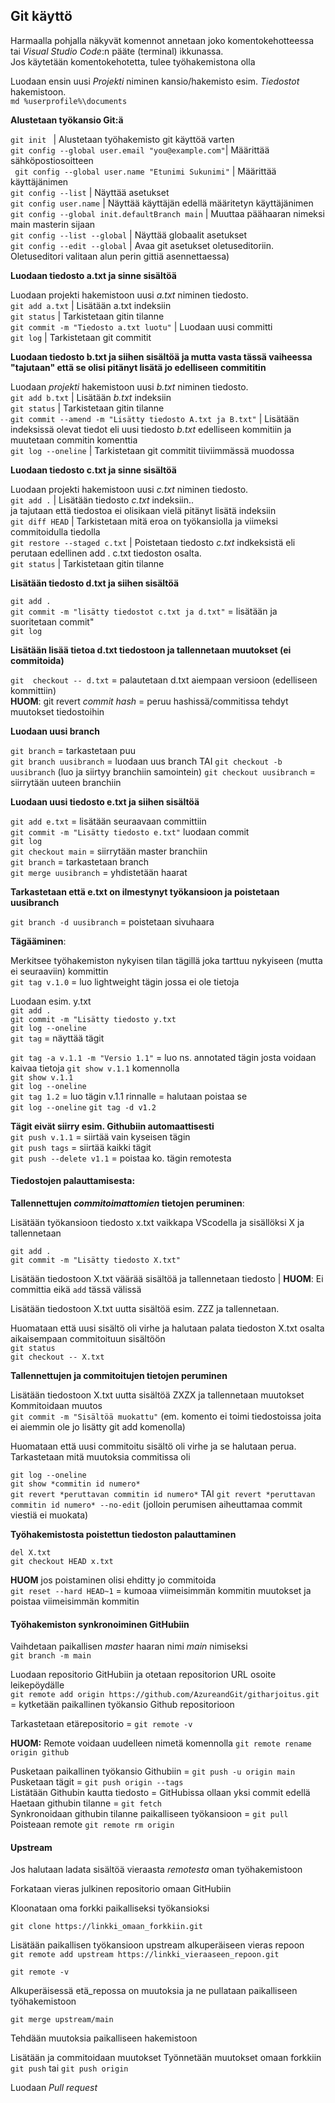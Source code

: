 ## Git käyttö

Harmaalla pohjalla näkyvät komennot annetaan joko komentokehotteessa tai *Visual Studio Code*:n pääte (terminal) ikkunassa.  
Jos käytetään komentokehotetta, tulee työhakemistona olla 

Luodaan ensin uusi *Projekti* niminen kansio/hakemisto esim. *Tiedostot* hakemistoon.  
`md %userprofile%\documents`  

**Alustetaan työkansio Git:ä**

`git init ` | Alustetaan työhakemisto git käyttöä varten   
` git config --global user.email "you@example.com" `| Määrittää sähköpostiosoitteen    
` git config --global user.name "Etunimi Sukunimi"` | Määrittää käyttäjänimen    
`git config --list` | Näyttää asetukset  
`git config user.name` | Näyttää käyttäjän edellä määritetyn käyttäjänimen    
`git config --global init.defaultBranch main` | Muuttaa päähaaran nimeksi main masterin sijaan    
`git config --list --global` | Näyttää globaalit asetukset  
`git config --edit --global` | Avaa git asetukset oletuseditoriin. Oletuseditori valitaan alun perin gittiä asennettaessa)  

**Luodaan tiedosto a.txt ja sinne sisältöä**

Luodaan projekti hakemistoon uusi *a.txt*  niminen tiedosto.  
`git add a.txt` | Lisätään a.txt indeksiin  
`git status` | Tarkistetaan gitin tilanne  
`git commit -m "Tiedosto a.txt luotu"` | Luodaan uusi committi    
`git log` | Tarkistetaan git commitit  

**Luodaan tiedosto b.txt ja siihen sisältöä ja mutta vasta tässä vaiheessa "tajutaan" että se olisi pitänyt lisätä jo edelliseen commititin**

Luodaan *projekti* hakemistoon uusi *b.txt*  niminen tiedosto.  
`git add b.txt` | Lisätään *b.txt* indeksiin  
`git status` | Tarkistetaan gitin tilanne    
`git commit --amend -m "Lisätty tiedosto A.txt ja B.txt"` | Lisätään indeksissä olevat tiedot eli uusi tiedosto *b.txt* edelliseen kommitiin ja muutetaan commitin komenttia    
`git log --oneline` |  Tarkistetaan git commitit tiiviimmässä muodossa 

**Luodaan tiedosto c.txt ja sinne sisältöä**

Luodaan projekti hakemistoon uusi *c.txt*  niminen tiedosto.  
`git add .` | Lisätään tiedosto *c.txt* indeksiin..   
ja tajutaan että tiedostoa ei olisikaan vielä pitänyt lisätä indeksiin  
`git diff HEAD` |  Tarkistetaan mitä eroa on työkansiolla ja viimeksi commitoidulla tiedolla     
`git restore --staged c.txt` | Poistetaan tiedosto *c.txt* indkeksistä eli perutaan edellinen add . c.txt tiedoston osalta.  
`git status` | Tarkistetaan gitin tilanne 

**Lisätään tiedosto d.txt ja siihen sisältöä**

`git add .`   
`git commit -m "lisätty tiedostot c.txt ja d.txt"` = lisätään ja suoritetaan commit"  
`git log`

**Lisätään lisää tietoa d.txt tiedostoon ja tallennetaan muutokset (ei commitoida)**

`git  checkout -- d.txt` = palautetaan d.txt aiempaan versioon (edelliseen kommittiin)    
**HUOM**: git revert *commit hash* = peruu hashissä/commitissa tehdyt muutokset tiedostoihin  

**Luodaan uusi branch**

`git branch` = tarkastetaan puu  
`git branch uusibranch` = luodaan uus branch TAI ``git checkout -b uusibranch`` (luo ja siirtyy branchiin samointein)
`git checkout uusibranch` = siirrytään uuteen branchiin

**Luodaan uusi tiedosto e.txt ja siihen sisältöä**

`git add e.txt` = lisätään seuraavaan committiin  
`git commit -m "Lisätty tiedosto e.txt"` luodaan commit  
`git log`   
`git checkout main` = siirrytään master branchiin  
`git branch` = tarkastetaan branch  
`git merge uusibranch` = yhdistetään haarat  

**Tarkastetaan että e.txt on ilmestynyt työkansioon ja poistetaan uusibranch** 

`git branch -d uusibranch` = poistetaan sivuhaara  

**Tägääminen**:

Merkitsee työhakemiston nykyisen tilan tägillä joka tarttuu nykyiseen (mutta ei seuraaviin) kommittin  
`git tag v.1.0` = luo lightweight tägin jossa ei ole tietoja  

Luodaan esim. y.txt  
`git add .`  
`git commit -m "Lisätty tiedosto y.txt`  
`git log --oneline`  
`git tag` = näyttää tägit  

`git tag -a v.1.1 -m "Versio 1.1"` = luo ns. annotated tägin josta voidaan kaivaa tietoja `git show v.1.1` komennolla  
`git show v.1.1`  
`git log --oneline`  
`git tag 1.2` = luo tägin v.1.1 rinnalle = halutaan poistaa se  
`git log --oneline`
`git tag -d v1.2`  

**Tägit eivät siirry esim. Githubiin automaattisesti**   
`git push v.1.1` = siirtää vain  kyseisen tägin  
`git push tags` = siirtää kaikki tägit  
`git push --delete v1.1` = poistaa ko. tägin remotesta  

#### Tiedostojen palauttamisesta: 

**Tallennettujen *commitoimattomien* tietojen peruminen**: 

Lisätään työkansioon tiedosto x.txt vaikkapa VScodella ja sisällöksi X ja tallennetaan

`git add .`  
`git commit -m "Lisätty tiedosto X.txt"`  

Lisätään tiedostoon X.txt väärää sisältöä ja tallennetaan tiedosto | **HUOM**:  Ei committia eikä `add` tässä välissä

Lisätään tiedostoon X.txt uutta sisältöä esim. ZZZ ja tallennetaan.

Huomataan että uusi sisältö oli virhe ja halutaan palata tiedoston X.txt osalta aikaisempaan commitoituun sisältöön  
`git status`   
`git checkout -- X.txt`    

**Tallennettujen ja commitoitujen tietojen peruminen**

Lisätään tiedostoon X.txt uutta sisältöä ZXZX ja tallennetaan muutokset  
Kommitoidaan muutos  
`git commit -m "Sisältöä muokattu"` (em. komento ei toimi tiedostoissa joita ei aiemmin ole jo lisätty git add komenolla)

Huomataan että uusi commitoitu sisältö oli virhe ja se halutaan perua. Tarkastetaan mitä muutoksia commitissa oli

`git log --oneline`  
`git show *commitin id numero*`  
`git revert *peruttavan commitin id numero*` TAI `git revert *peruttavan commitin id numero* --no-edit` (jolloin perumisen aiheuttamaa commit viestiä ei muokata)

**Työhakemistosta poistettun tiedoston palauttaminen**

`del X.txt`  
`git checkout HEAD x.txt`  

**HUOM** jos poistaminen olisi ehditty jo commitoida  
`git reset --hard HEAD~1` = kumoaa viimeisimmän kommitin muutokset ja poistaa viimeisimmän kommitin  

#### Työhakemiston synkronoiminen GitHubiin

Vaihdetaan paikallisen *master* haaran nimi *main* nimiseksi  
`git branch -m main`  

Luodaan repositorio GitHubiin ja otetaan repositorion URL osoite leikepöydälle  
`git remote add origin https://github.com/AzureandGit/githarjoitus.git` = kytketään paikallinen työkansio Github repositorioon  

Tarkastetaan etärepositorio =  `git remote -v`  

**HUOM:** Remote voidaan uudelleen nimetä komennolla `git remote rename origin github`   

Pusketaan paikallinen työkansio Githubiin =  `git push -u origin main`  
Pusketaan tägit = `git push origin --tags`  
Listätään Githubin kautta tiedosto = GitHubissa ollaan yksi commit edellä  
Haetaan githubin tilanne = `git fetch`  
Synkronoidaan githubin tilanne paikalliseen työkansioon = `git pull`  
Poisteaan remote `git remote rm origin`   

#### Upstream

Jos halutaan ladata sisältöä vieraasta *remotesta* oman työhakemistoon

Forkataan vieras julkinen repositorio omaan GitHubiin

Kloonataan oma forkki paikalliseksi työkansioksi

`git clone https://linkki_omaan_forkkiin.git`

Lisätään paikallisen työkansioon upstream alkuperäiseen vieras repoon  
`git remote add upstream https://linkki_vieraaseen_repoon.git`

`git remote -v`

Alkuperäisessä etä_repossa on muutoksia ja ne pullataan paikalliseen työhakemistoon

`git merge upstream/main`

Tehdään muutoksia paikalliseen hakemistoon

Lisätään ja commitoidaan  muutokset
Työnnetään muutokset omaan forkkiin
`git push` tai `git push origin`

Luodaan *Pull request*



